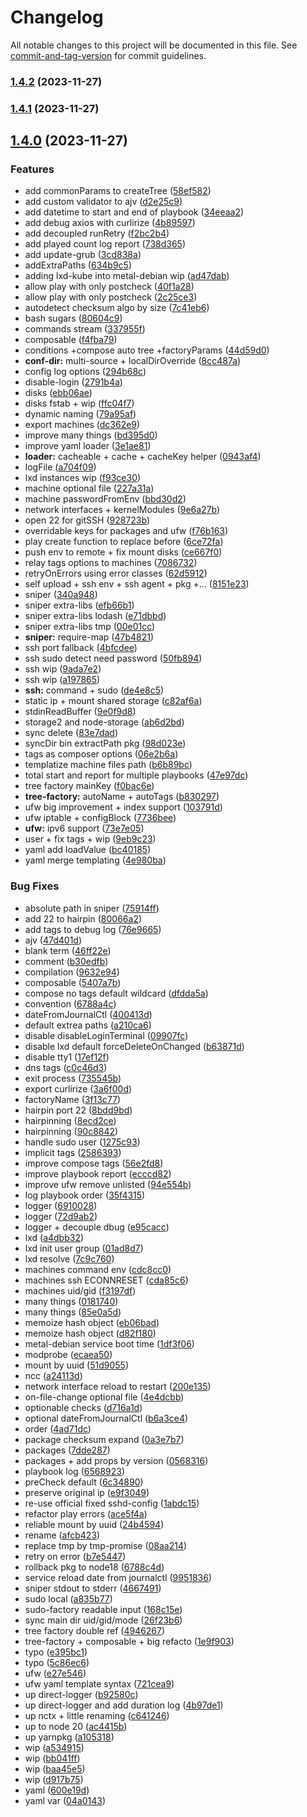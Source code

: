 # Changelog

All notable changes to this project will be documented in this file. See [commit-and-tag-version](https://github.com/absolute-version/commit-and-tag-version) for commit guidelines.

### [1.4.2](https://codeberg.org/devthefuture/foundernetes/compare/v1.4.1...v1.4.2) (2023-11-27)

### [1.4.1](https://codeberg.org/devthefuture/foundernetes/compare/v1.4.0...v1.4.1) (2023-11-27)

## [1.4.0](https://codeberg.org/devthefuture/foundernetes/compare/v1.3.1...v1.4.0) (2023-11-27)


### Features

* add commonParams to createTree ([58ef582](https://codeberg.org/devthefuture/foundernetes/commit/58ef582d8b058144dc69de4bd4b7bf5778480cc3))
* add custom validator to ajv ([d2e25c9](https://codeberg.org/devthefuture/foundernetes/commit/d2e25c96dc6da4c54b2b413cc279fa53f7672bbe))
* add datetime to start and end of playbook ([34eeaa2](https://codeberg.org/devthefuture/foundernetes/commit/34eeaa27511c7fc6b3a0fde7982cde90633d7964))
* add debug axios with curlirize ([4b89597](https://codeberg.org/devthefuture/foundernetes/commit/4b895979a682ce4ceadce842a6bc1a8665d98c9a))
* add decoupled runRetry ([f2bc2b4](https://codeberg.org/devthefuture/foundernetes/commit/f2bc2b42241cb43209b2d6edaf3e8ca8941f6029))
* add played count log report ([738d365](https://codeberg.org/devthefuture/foundernetes/commit/738d3652f842ee372352d0b327cb32da762caed7))
* add update-grub ([3cd838a](https://codeberg.org/devthefuture/foundernetes/commit/3cd838a569bd851bfc83dfba80329c033c4c299f))
* addExtraPaths ([634b9c5](https://codeberg.org/devthefuture/foundernetes/commit/634b9c5b2ce4af2ea0f0a5a34dcebc28ca51a250))
* adding lxd-kube into metal-debian wip ([ad47dab](https://codeberg.org/devthefuture/foundernetes/commit/ad47dab5c075cb8540c36bbca0bdf585272eab91))
* allow play with only postcheck ([40f1a28](https://codeberg.org/devthefuture/foundernetes/commit/40f1a28dc113565a003d6bd56466a8d60231a322))
* allow play with only postcheck ([2c25ce3](https://codeberg.org/devthefuture/foundernetes/commit/2c25ce398c40c30925824a6bde9c49967fd35d37))
* autodetect checksum algo by size ([7c41eb6](https://codeberg.org/devthefuture/foundernetes/commit/7c41eb6497a3c2a76dd6b13b2277de863671630a))
* bash sugars ([80604c9](https://codeberg.org/devthefuture/foundernetes/commit/80604c96e6cced118657dce77590289601edf1b4))
* commands stream ([337955f](https://codeberg.org/devthefuture/foundernetes/commit/337955f931a75eac0326903e4cb22230cca52b7f))
* composable ([f4fba79](https://codeberg.org/devthefuture/foundernetes/commit/f4fba79cdc813b6bed269227c72c89b86bd43cc4))
* conditions +compose auto tree +factoryParams ([44d59d0](https://codeberg.org/devthefuture/foundernetes/commit/44d59d0ba9af6a929ee0990fc8f9e634b25839ac))
* **conf-dir:** multi-source + localDirOverride ([8cc487a](https://codeberg.org/devthefuture/foundernetes/commit/8cc487a8a9928fa5103d87516b5fa4937c890369))
* config log options ([294b68c](https://codeberg.org/devthefuture/foundernetes/commit/294b68cb4a132f3db03811b23535073c5c6ddbcc))
* disable-login ([2791b4a](https://codeberg.org/devthefuture/foundernetes/commit/2791b4a76b980a67b2bc99a5f71acd02885cc4e8))
* disks ([ebb06ae](https://codeberg.org/devthefuture/foundernetes/commit/ebb06aed24ed5d8f72b11da7673e2d4c40f4f189))
* disks fstab + wip ([ffc04f7](https://codeberg.org/devthefuture/foundernetes/commit/ffc04f7797089e0b5237614655ddd470ec368f7f))
* dynamic naming ([79a95af](https://codeberg.org/devthefuture/foundernetes/commit/79a95af0258bb68d1d0c65aba2ef74c146fb29ff))
* export machines ([dc362e9](https://codeberg.org/devthefuture/foundernetes/commit/dc362e96ddaf1d4ace4ca1e36a8d3632be2b537a))
* improve many things ([bd395d0](https://codeberg.org/devthefuture/foundernetes/commit/bd395d08ccb98d5f7600303687878cd0bdd8b57d))
* improve yaml loader ([3e1ae81](https://codeberg.org/devthefuture/foundernetes/commit/3e1ae8131fed39397ea70c9a7869b4e75da4dae8))
* **loader:** cacheable + cache + cacheKey helper ([0943af4](https://codeberg.org/devthefuture/foundernetes/commit/0943af4bebb862b6b296a66b872903abdb327e50))
* logFile ([a704f09](https://codeberg.org/devthefuture/foundernetes/commit/a704f09358cbd5d37d7eb0635703aa7b0103686a))
* lxd instances wip ([f93ce30](https://codeberg.org/devthefuture/foundernetes/commit/f93ce3063aa9b18d7cb3410b0da7ad4f748a0559))
* machine optional file ([227a31a](https://codeberg.org/devthefuture/foundernetes/commit/227a31aa6d5fcd3e1ce50ca519d05255bc6b869a))
* machine passwordFromEnv ([bbd30d2](https://codeberg.org/devthefuture/foundernetes/commit/bbd30d24844dbc002c5e4900e54611e34f999d7a))
* network interfaces + kernelModules ([9e6a27b](https://codeberg.org/devthefuture/foundernetes/commit/9e6a27b2378e0f2424c6b639c334f738dcbd788a))
* open 22 for gitSSH ([928723b](https://codeberg.org/devthefuture/foundernetes/commit/928723b9ef3cb1ae3674d68c38b16616a2d0f5a1))
* overridable keys for packages and ufw ([f76b163](https://codeberg.org/devthefuture/foundernetes/commit/f76b163f13b0d2e64b068f513fe1c741c1850e3d))
* play create function to replace before ([6ce72fa](https://codeberg.org/devthefuture/foundernetes/commit/6ce72fa55c4d432fe60046faf89f22719c236330))
* push env to remote + fix mount disks ([ce667f0](https://codeberg.org/devthefuture/foundernetes/commit/ce667f0c37c22c47193620ea8c96eff2608663d9))
* relay tags options to machines ([7086732](https://codeberg.org/devthefuture/foundernetes/commit/7086732fb17aa11e16acbff630ee2039335e3b64))
* retryOnErrors using error classes ([62d5912](https://codeberg.org/devthefuture/foundernetes/commit/62d59123dd9b8b737bd7c9c6899839c00f3e8033))
* self upload + ssh env + ssh agent + pkg +... ([8151e23](https://codeberg.org/devthefuture/foundernetes/commit/8151e238e81527eb196aaf01639e8086bf4c3735))
* sniper ([340a948](https://codeberg.org/devthefuture/foundernetes/commit/340a948db5bfdbfd81d06e51ae2b36c3779c808f))
* sniper extra-libs ([efb66b1](https://codeberg.org/devthefuture/foundernetes/commit/efb66b1cfe0efe6e9c0d2a227711423c75ed6f71))
* sniper extra-libs lodash ([e71dbbd](https://codeberg.org/devthefuture/foundernetes/commit/e71dbbdf713d1162fcfb8e430ae759673c430f13))
* sniper extra-libs tmp ([00e01cc](https://codeberg.org/devthefuture/foundernetes/commit/00e01cccac48ceaf2096759c1bc0ebe592beca79))
* **sniper:** require-map ([47b4821](https://codeberg.org/devthefuture/foundernetes/commit/47b4821c0e58e97d8ea529cafd04a71779787394))
* ssh port fallback ([4bfcdee](https://codeberg.org/devthefuture/foundernetes/commit/4bfcdee310de00b5387536e32c06bbd918f77c32))
* ssh sudo detect need password ([50fb894](https://codeberg.org/devthefuture/foundernetes/commit/50fb894982a6ffa32618bdd3519a03901b9026c4))
* ssh wip ([9ada7e2](https://codeberg.org/devthefuture/foundernetes/commit/9ada7e29c706b4da353814698203c512d7ffaa46))
* ssh wip ([a197865](https://codeberg.org/devthefuture/foundernetes/commit/a19786569bbadacbd0bd594b095ece587d14b637))
* **ssh:** command + sudo ([de4e8c5](https://codeberg.org/devthefuture/foundernetes/commit/de4e8c573453b84eef9a9cf852b6eda14fc9d547))
* static ip + mount shared storage ([c82af6a](https://codeberg.org/devthefuture/foundernetes/commit/c82af6a54e02bd13239bc94065f244045f09f228))
* stdinReadBuffer ([9e0f9d8](https://codeberg.org/devthefuture/foundernetes/commit/9e0f9d836df47ffd1f9039162e1a58d8e4a94a45))
* storage2 and node-storage ([ab6d2bd](https://codeberg.org/devthefuture/foundernetes/commit/ab6d2bdd85acc02db2145cddd8bc65eeece253d0))
* sync delete ([83e7dad](https://codeberg.org/devthefuture/foundernetes/commit/83e7dad1975ff96ee66acc7bea6ebc11cdd2bfd2))
* syncDir bin extractPath pkg ([98d023e](https://codeberg.org/devthefuture/foundernetes/commit/98d023e1000a792f4990fd71ec2987ad3f8ea1e1))
* tags as composer options ([06e2b6a](https://codeberg.org/devthefuture/foundernetes/commit/06e2b6afba6e3e77135501642525400954bf9504))
* templatize machine files path ([b6b89bc](https://codeberg.org/devthefuture/foundernetes/commit/b6b89bc1048d0ece7cf178217a6c422734eb6cad))
* total start and report for multiple playbooks ([47e97dc](https://codeberg.org/devthefuture/foundernetes/commit/47e97dc04988ca552232d7e7d265e20fa25dc683))
* tree factory mainKey ([f0bac6e](https://codeberg.org/devthefuture/foundernetes/commit/f0bac6ef9d321c71fbc852cf393cdc354ada91da))
* **tree-factory:** autoName + autoTags ([b830297](https://codeberg.org/devthefuture/foundernetes/commit/b83029748034af8d6a3a1a0f2ca78557851b789c))
* ufw big improvement + index support ([103791d](https://codeberg.org/devthefuture/foundernetes/commit/103791d9edc6185541730bf472ea47c10b47696a))
* ufw iptable + configBlock ([7736bee](https://codeberg.org/devthefuture/foundernetes/commit/7736bee1e0004cb9db3df41978e5882b9b864106))
* **ufw:** ipv6 support ([73e7e05](https://codeberg.org/devthefuture/foundernetes/commit/73e7e05b71dd9804242c34d09c208b63a28a020e))
* user + fix tags + wip ([9eb9c23](https://codeberg.org/devthefuture/foundernetes/commit/9eb9c234968c2aaedb806bd22d86da4557e0fd7c))
* yaml add loadValue ([bc40185](https://codeberg.org/devthefuture/foundernetes/commit/bc4018591dd380eabf8568b5b773738f1ffe763c))
* yaml merge templating ([4e980ba](https://codeberg.org/devthefuture/foundernetes/commit/4e980ba4f93da92866af985755e13794fe735252))


### Bug Fixes

* absolute path in sniper ([75914ff](https://codeberg.org/devthefuture/foundernetes/commit/75914ffde1b6b0fc40bc7d3d09ef64b4ba871908))
* add 22 to hairpin ([80066a2](https://codeberg.org/devthefuture/foundernetes/commit/80066a227767f5f107ca959685418c2f8938c404))
* add tags to debug log ([76e9665](https://codeberg.org/devthefuture/foundernetes/commit/76e9665906ba7e24f880a88ec4068d172eeccdaa))
* ajv ([47d401d](https://codeberg.org/devthefuture/foundernetes/commit/47d401dedbb920ed262c3336f9f7626180605831))
* blank term ([46ff22e](https://codeberg.org/devthefuture/foundernetes/commit/46ff22ef892b2c96c653a3622004cddf8038fe43))
* comment ([b30edfb](https://codeberg.org/devthefuture/foundernetes/commit/b30edfba5bb7130046eecb504d66ed22dea6afb9))
* compilation ([9632e94](https://codeberg.org/devthefuture/foundernetes/commit/9632e9453e16e4711d93b1b719abc9bdd019ff6c))
* composable ([5407a7b](https://codeberg.org/devthefuture/foundernetes/commit/5407a7b867978ceb824420aca4e293c79ea84eed))
* compose no tags default wildcard ([dfdda5a](https://codeberg.org/devthefuture/foundernetes/commit/dfdda5a656168967958d4a9210ecfc740ae33e17))
* convention ([6788a4c](https://codeberg.org/devthefuture/foundernetes/commit/6788a4cfcd26c9e310b7eb0f0be2070b08bebf10))
* dateFromJournalCtl ([400413d](https://codeberg.org/devthefuture/foundernetes/commit/400413d4797b1b2549cc4ce4f281ec31d1fa234d))
* default extrea paths ([a210ca6](https://codeberg.org/devthefuture/foundernetes/commit/a210ca6b785a1693f5209039e8ac05e3b274ff95))
* disable disableLoginTerminal ([09907fc](https://codeberg.org/devthefuture/foundernetes/commit/09907fc4f0ba9de99c18e3bfaf66406d49501af5))
* disable lxd default forceDeleteOnChanged ([b63871d](https://codeberg.org/devthefuture/foundernetes/commit/b63871d1a544315d8093862641243d0f8dbf5c4e))
* disable tty1 ([17ef12f](https://codeberg.org/devthefuture/foundernetes/commit/17ef12f8691c63cabce13aad09629def6adffb06))
* dns tags ([c0c46d3](https://codeberg.org/devthefuture/foundernetes/commit/c0c46d322a2822d6cd8896afb50a554eee1d4cde))
* exit process ([735545b](https://codeberg.org/devthefuture/foundernetes/commit/735545bb8f80c4c71f79dc5c957be39325406a71))
* export curlirize ([3a6f00d](https://codeberg.org/devthefuture/foundernetes/commit/3a6f00d64d7c1ce2d668a9fec9645b7d7ef89029))
* factoryName ([3f13c77](https://codeberg.org/devthefuture/foundernetes/commit/3f13c77b5fd0910bebe7ffad6f37939a48dcb496))
* hairpin port 22 ([8bdd9bd](https://codeberg.org/devthefuture/foundernetes/commit/8bdd9bd7c776edf56300aeb2dd2936b85c40092e))
* hairpinning ([8ecd2ce](https://codeberg.org/devthefuture/foundernetes/commit/8ecd2ce4d7638226f71ed540ea038d88dcf18fe3))
* hairpinning ([90c8842](https://codeberg.org/devthefuture/foundernetes/commit/90c88421c06322ca362d57f85292f6c483ba3f5e))
* handle sudo user ([1275c93](https://codeberg.org/devthefuture/foundernetes/commit/1275c93df58761e2b7a9150e99a174baf0258c80))
* implicit tags ([2586393](https://codeberg.org/devthefuture/foundernetes/commit/2586393f850cf366b7dca597f34c8c1d65cc534d))
* improve compose tags ([56e2fd8](https://codeberg.org/devthefuture/foundernetes/commit/56e2fd814e84f31ec08a2968957f047041b7c375))
* improve playbook report ([ecccd82](https://codeberg.org/devthefuture/foundernetes/commit/ecccd82e2c8d8a0b0cd035c466505590dc346aef))
* improve ufw remove unlisted ([94e554b](https://codeberg.org/devthefuture/foundernetes/commit/94e554b6b874eed2e1175693285dd2c335204ee9))
* log playbook order ([35f4315](https://codeberg.org/devthefuture/foundernetes/commit/35f4315e35053dc89c2ed8e2b673753b6c5aa640))
* logger ([6910028](https://codeberg.org/devthefuture/foundernetes/commit/6910028d342d48491c837a88ea1d43c6bae21612))
* logger ([72d9ab2](https://codeberg.org/devthefuture/foundernetes/commit/72d9ab211df4d29ab382365793845d423cbde02b))
* logger + decouple dbug ([e95cacc](https://codeberg.org/devthefuture/foundernetes/commit/e95cacc3670d0b1e4a43bae3f540c0d301871f34))
* lxd ([a4dbb32](https://codeberg.org/devthefuture/foundernetes/commit/a4dbb324189869d6884c6e2ddc8571a47f3459f5))
* lxd init user group ([01ad8d7](https://codeberg.org/devthefuture/foundernetes/commit/01ad8d7082ce84eb869de9a7fcc872dfea1cc27b))
* lxd resolve ([7c9c760](https://codeberg.org/devthefuture/foundernetes/commit/7c9c760f789700833a9ad37e05428ac19a8de0b0))
* machines command env ([cdc8cc0](https://codeberg.org/devthefuture/foundernetes/commit/cdc8cc040e1e70f3f636a2502363303867679eba))
* machines ssh ECONNRESET ([cda85c6](https://codeberg.org/devthefuture/foundernetes/commit/cda85c6609f9ee0ef8f10ab6370e5c5c82fe539a))
* machines uid/gid ([f3197df](https://codeberg.org/devthefuture/foundernetes/commit/f3197dfab134cbe0ca2334569706d9ec2ecf69ba))
* many things ([0181740](https://codeberg.org/devthefuture/foundernetes/commit/01817405a7540746e82da6a94cdbb6e316e7e233))
* many things ([85e0a5d](https://codeberg.org/devthefuture/foundernetes/commit/85e0a5d3841fb5cea99df580d68f1b2aa31bb018))
* memoize hash object ([eb06bad](https://codeberg.org/devthefuture/foundernetes/commit/eb06bad444fe7390ed9a843c2b04d085cc3a227d))
* memoize hash object ([d82f180](https://codeberg.org/devthefuture/foundernetes/commit/d82f1800ce1c48ce63bc920dcf2ab7f755342e05))
* metal-debian service boot time ([1df3f06](https://codeberg.org/devthefuture/foundernetes/commit/1df3f06dbc4e8d4e3b78ab78cb300a2e2d7801bf))
* modprobe ([ecaea50](https://codeberg.org/devthefuture/foundernetes/commit/ecaea502c2ca07277cc304b48178ff13a21d3666))
* mount by uuid ([51d9055](https://codeberg.org/devthefuture/foundernetes/commit/51d9055f41c1a46c522d1d17fc7217ab0eb36608))
* ncc ([a24113d](https://codeberg.org/devthefuture/foundernetes/commit/a24113da13d545fc525100e952d7ee9e6ae6d067))
* network interface reload to restart ([200e135](https://codeberg.org/devthefuture/foundernetes/commit/200e135c3d3141138b3d4fb9890dd4c736f56872))
* on-file-change optional file ([4e4dcbb](https://codeberg.org/devthefuture/foundernetes/commit/4e4dcbba0dce7723c96408022491ba3260006eab))
* optionable checks ([d716a1d](https://codeberg.org/devthefuture/foundernetes/commit/d716a1d75b9f9b844f6e7d1c1102abf539e3307c))
* optional dateFromJournalCtl ([b6a3ce4](https://codeberg.org/devthefuture/foundernetes/commit/b6a3ce445aedf00c5fe37295e34ac2e3ae47f993))
* order ([4ad71dc](https://codeberg.org/devthefuture/foundernetes/commit/4ad71dce143b34397e748469bd728276d03e6c21))
* package checksum expand ([0a3e7b7](https://codeberg.org/devthefuture/foundernetes/commit/0a3e7b7a0207b51d8c189e1d5bce0ca3e9a397fc))
* packages ([7dde287](https://codeberg.org/devthefuture/foundernetes/commit/7dde287c51fb874697124c8765b2c9c30131d84e))
* packages + add props by version ([0568316](https://codeberg.org/devthefuture/foundernetes/commit/056831626a831800c57f41ebefcd268ad3d1298d))
* playbook log ([6568923](https://codeberg.org/devthefuture/foundernetes/commit/65689236dcf30e78b2df821d17ed3ada95d10834))
* preCheck default ([6c34890](https://codeberg.org/devthefuture/foundernetes/commit/6c348904bef51da3ee76b23c45e2400a969db236))
* preserve original ip ([e9f3049](https://codeberg.org/devthefuture/foundernetes/commit/e9f3049602541af2454dc77d6d878bae5b873d2d))
* re-use official fixed sshd-config ([1abdc15](https://codeberg.org/devthefuture/foundernetes/commit/1abdc155395013522c672ac29fb4c516eabcce51))
* refactor play errors ([ace5f4a](https://codeberg.org/devthefuture/foundernetes/commit/ace5f4abc71daefe0b6e85b6f3a0089c38c363dc))
* reliable mount by uuid ([24b4594](https://codeberg.org/devthefuture/foundernetes/commit/24b4594b46c99040a4c8859dba2494012a87da52))
* rename ([afcb423](https://codeberg.org/devthefuture/foundernetes/commit/afcb42346b0fe0b97db4971a8cfc0ee63065a953))
* replace tmp by tmp-promise ([08aa214](https://codeberg.org/devthefuture/foundernetes/commit/08aa2142f4abe8d9d1d6865636d4eafc0c53931e))
* retry on error ([b7e5447](https://codeberg.org/devthefuture/foundernetes/commit/b7e54471e67b13d72d003816bf295a07872b8419))
* rollback pkg to node18 ([6788c4d](https://codeberg.org/devthefuture/foundernetes/commit/6788c4dbaba0e0a3f04066f2216d06bb45b5637c))
* service reload date from journalctl ([9951836](https://codeberg.org/devthefuture/foundernetes/commit/9951836adde080175f364d023d9470a03b0e7e95))
* sniper stdout to stderr ([4667491](https://codeberg.org/devthefuture/foundernetes/commit/4667491aa673b483a3a9e342d46a9336c1b21c1f))
* sudo local ([a835b77](https://codeberg.org/devthefuture/foundernetes/commit/a835b77431dd1228bfd010d09d2589f34c43c44a))
* sudo-factory readable input ([168c15e](https://codeberg.org/devthefuture/foundernetes/commit/168c15e04ff85d6fb94482d9fc02932be84597c4))
* sync main dir uid/gid/mode ([26f23b6](https://codeberg.org/devthefuture/foundernetes/commit/26f23b68c55155689dc173a1e632745c495d0588))
* tree factory double ref ([4946267](https://codeberg.org/devthefuture/foundernetes/commit/494626739f7035b64559fe42a55664bf3a42223d))
* tree-factory + composable + big refacto ([1e9f903](https://codeberg.org/devthefuture/foundernetes/commit/1e9f903b8430a5090d232fa83e1030f6a5d74d66))
* typo ([e395bc1](https://codeberg.org/devthefuture/foundernetes/commit/e395bc1e811fa5836a333b0fe94d04ed335bb42c))
* typo ([5c86ec6](https://codeberg.org/devthefuture/foundernetes/commit/5c86ec655268ff8947c9f23e630896fbdf1f165a))
* ufw ([e27e546](https://codeberg.org/devthefuture/foundernetes/commit/e27e5461c1bca98c865dfbb09e597a62aa3088c3))
* ufw yaml template syntax ([721cea9](https://codeberg.org/devthefuture/foundernetes/commit/721cea9152c0d8721d6c789e1a1a4ad356641f8d))
* up direct-logger ([b92580c](https://codeberg.org/devthefuture/foundernetes/commit/b92580c0835b549dcd6ac4ae16d411a601895321))
* up direct-logger and add duration log ([4b97de1](https://codeberg.org/devthefuture/foundernetes/commit/4b97de1f4558b2d3964801892e1e9f69b64053d3))
* up nctx + little renaming ([c641246](https://codeberg.org/devthefuture/foundernetes/commit/c641246f0b69690dda7279bd7e6d74464e316ac6))
* up to node 20 ([ac4415b](https://codeberg.org/devthefuture/foundernetes/commit/ac4415b7bdecd7cbd85d4a77062fa8a7b83c6131))
* up yarnpkg ([a105318](https://codeberg.org/devthefuture/foundernetes/commit/a105318c857e4baeab591a649eca475daa35d9b5))
* wip ([a534915](https://codeberg.org/devthefuture/foundernetes/commit/a53491511b3474f300b15b11279bf7f0d37acff4))
* wip ([bb041ff](https://codeberg.org/devthefuture/foundernetes/commit/bb041ff2de23ae17300018bace997e0784395d8c))
* wip ([baa45e5](https://codeberg.org/devthefuture/foundernetes/commit/baa45e5b4027a3505a7df04d48d5d272bd30be3c))
* wip ([d917b75](https://codeberg.org/devthefuture/foundernetes/commit/d917b75fa976ad359619b8508f521321dee555bb))
* yaml ([600e19d](https://codeberg.org/devthefuture/foundernetes/commit/600e19d1bfbf80a6671800be43c37380c55350a7))
* yaml var ([04a0143](https://codeberg.org/devthefuture/foundernetes/commit/04a014324ad3cddb07d07bc2cde7b958cbf9c0f0))
